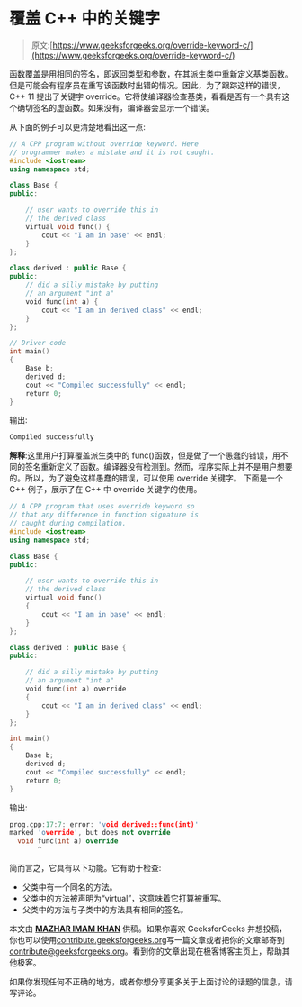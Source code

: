 # 覆盖 C++ 中的关键字

> 原文:[https://www.geeksforgeeks.org/override-keyword-c/](https://www.geeksforgeeks.org/override-keyword-c/)

[函数覆盖](https://www.geeksforgeeks.org/function-overloading-vs-function-overriding-in-cpp/)是用相同的签名，即返回类型和参数，在其派生类中重新定义基类函数。
但是可能会有程序员在重写该函数时出错的情况。因此，为了跟踪这样的错误，C++ 11 提出了关键字 override。它将使编译器检查基类，看看是否有一个具有这个确切签名的虚函数。如果没有，编译器会显示一个错误。

从下面的例子可以更清楚地看出这一点:

```cpp
// A CPP program without override keyword. Here
// programmer makes a mistake and it is not caught.
#include <iostream>
using namespace std;

class Base {
public:

    // user wants to override this in
    // the derived class
    virtual void func() {
        cout << "I am in base" << endl;
    }
};

class derived : public Base {
public:
    // did a silly mistake by putting
    // an argument "int a"
    void func(int a) {
        cout << "I am in derived class" << endl;
    }
};

// Driver code
int main()
{
    Base b;
    derived d;
    cout << "Compiled successfully" << endl;
    return 0;
}
```

输出:

```cpp
Compiled successfully

```

**解释**:这里用户打算覆盖派生类中的 func()函数，但是做了一个愚蠢的错误，用不同的签名重新定义了函数。编译器没有检测到。然而，程序实际上并不是用户想要的。所以，为了避免这样愚蠢的错误，可以使用 override 关键字。
下面是一个 C++ 例子，展示了在 C++ 中 override 关键字的使用。

```cpp
// A CPP program that uses override keyword so
// that any difference in function signature is
// caught during compilation.
#include <iostream>
using namespace std;

class Base {
public:

    // user wants to override this in 
    // the derived class
    virtual void func() 
    {
        cout << "I am in base" << endl;
    }
};

class derived : public Base {
public:

    // did a silly mistake by putting 
    // an argument "int a"
    void func(int a) override 
    {
        cout << "I am in derived class" << endl;
    }
};

int main()
{
    Base b;
    derived d;
    cout << "Compiled successfully" << endl;
    return 0;
}
```

输出:

```cpp
prog.cpp:17:7: error: 'void derived::func(int)'
marked 'override', but does not override
  void func(int a) override 
       ^

```

简而言之，它具有以下功能。它有助于检查:

*   父类中有一个同名的方法。
*   父类中的方法被声明为“virtual”，这意味着它打算被重写。
*   父类中的方法与子类中的方法具有相同的签名。

本文由 [**MAZHAR IMAM KHAN**](https://www.linkedin.com/in/mazhar-imam-khan-95a34ab3/) 供稿。如果你喜欢 GeeksforGeeks 并想投稿，你也可以使用[contribute.geeksforgeeks.org](http://www.contribute.geeksforgeeks.org)写一篇文章或者把你的文章邮寄到 contribute@geeksforgeeks.org。看到你的文章出现在极客博客主页上，帮助其他极客。

如果你发现任何不正确的地方，或者你想分享更多关于上面讨论的话题的信息，请写评论。